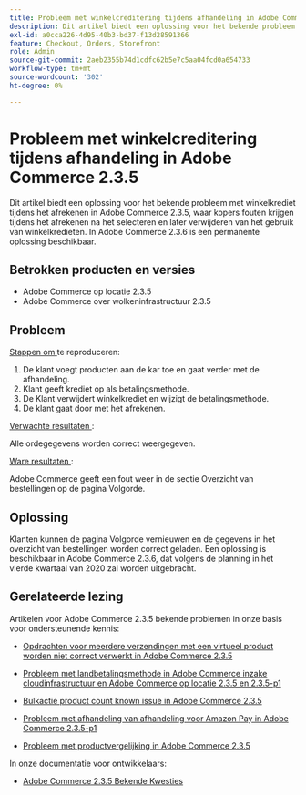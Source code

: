 ```yaml
---
title: Probleem met winkelcreditering tijdens afhandeling in Adobe Commerce 2.3.5
description: Dit artikel biedt een oplossing voor het bekende probleem met winkelkrediet tijdens het afrekenen in Adobe Commerce 2.3.5, waar kopers fouten krijgen tijdens het afrekenen na het selecteren en later verwijderen van het gebruik van winkelkredieten. In Adobe Commerce 2.3.6 is een permanente oplossing beschikbaar.
exl-id: a0cca226-4d95-40b3-bd37-f13d28591366
feature: Checkout, Orders, Storefront
role: Admin
source-git-commit: 2aeb2355b74d1cdfc62b5e7c5aa04fcd0a654733
workflow-type: tm+mt
source-wordcount: '302'
ht-degree: 0%

---
```


# Probleem met winkelcreditering tijdens afhandeling in Adobe Commerce 2.3.5

Dit artikel biedt een oplossing voor het bekende probleem met winkelkrediet tijdens het afrekenen in Adobe Commerce 2.3.5, waar kopers fouten krijgen tijdens het afrekenen na het selecteren en later verwijderen van het gebruik van winkelkredieten. In Adobe Commerce 2.3.6 is een permanente oplossing beschikbaar.

## Betrokken producten en versies

* Adobe Commerce op locatie 2.3.5
* Adobe Commerce over wolkeninfrastructuur 2.3.5

## Probleem

<u> Stappen om </u> te reproduceren:

1. De klant voegt producten aan de kar toe en gaat verder met de afhandeling.
1. Klant geeft krediet op als betalingsmethode.
1. De Klant verwijdert winkelkrediet en wijzigt de betalingsmethode.
1. De klant gaat door met het afrekenen.

<u> Verwachte resultaten </u>:

Alle ordegegevens worden correct weergegeven.

<u> Ware resultaten </u>:

Adobe Commerce geeft een fout weer in de sectie Overzicht van bestellingen op de pagina Volgorde.

## Oplossing

Klanten kunnen de pagina Volgorde vernieuwen en de gegevens in het overzicht van bestellingen worden correct geladen. Een oplossing is beschikbaar in Adobe Commerce 2.3.6, dat volgens de planning in het vierde kwartaal van 2020 zal worden uitgebracht.

## Gerelateerde lezing

Artikelen voor Adobe Commerce 2.3.5 bekende problemen in onze basis voor ondersteunende kennis:

* [Opdrachten voor meerdere verzendingen met een virtueel product worden niet correct verwerkt in Adobe Commerce 2.3.5](/help/troubleshooting/miscellaneous/magento-2-3-5-known-issue-virtual-product-multi-ship-orders.md)

* [Probleem met landbetalingsmethode in Adobe Commerce inzake cloudinfrastructuur en Adobe Commerce op locatie 2.3.5 en 2.3.5-p1](/help/troubleshooting/known-issues-patches-attached/magento-2-3-5-2-3-5-p1-patch-country-payment-issue.md)


* [Bulkactie product count known issue in Adobe Commerce 2.3.5](/help/troubleshooting/miscellaneous/bulk-action-product-count-known-issue-in-magento-2-3-5.md)

* [Probleem met afhandeling van afhandeling voor Amazon Pay in Adobe Commerce 2.3.5-p1](/help/troubleshooting/payments/patch-for-amazon-pay-checkout-issue-in-magento-2-3-5-p1.md)

* [Probleem met productvergelijking in Adobe Commerce 2.3.5](/help/troubleshooting/storefront/product-comparison-known-issue-in-magento-2-3-5.md)

In onze documentatie voor ontwikkelaars:

* [ Adobe Commerce 2.3.5 Bekende Kwesties ](https://commerce-docs.github.io/devdocs-archive/2.3/guides/v2.3/release-notes/release-notes-2-3-5-commerce.html#known-issues)
